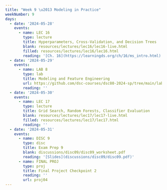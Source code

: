 ```yaml
---
title: "Week 9 \u2013 Modeling in Practice"
weekNumber: 9
days:
  - date: '2024-05-28'
    events:
      - name: LEC 16
        type: lecture
        title: Hyperparameters, Cross-Validation, and Decision Trees
        blank: resources/lectures/lec16/lec16-live.html
        filled: resources/lectures/lec16/lec16.html
        reading: '[Ch. 16](https://learningds.org/ch/16/ms_intro.html)'
  - date: '2024-05-29'
    events:
      - name: LAB 8
        type: lab
        title: Modeling and Feature Engineering
        url: https://github.com/dsc-courses/dsc80-2024-sp/tree/main/labs/lab08
        reading: ''
  - date: '2024-05-30'
    events:
      - name: LEC 17
        type: lecture
        title: Grid Search, Random Forests, Classifier Evaluation
        blank: resources/lectures/lec17/lec17-live.html
        filled: resources/lectures/lec17/lec17.html
        reading: ''
  - date: '2024-05-31'
    events:
      - name: DISC 9
        type: disc
        title: Exam Prep 9
        blank: discussions/disc09/disc09_worksheet.pdf
        reading: '[Slides](discussions/disc09/disc09.pdf)'
      - name: FINAL PROJ
        type: proj
        title: Final Project Checkpoint 2
        reading: ''
        url: proj04
---
```

